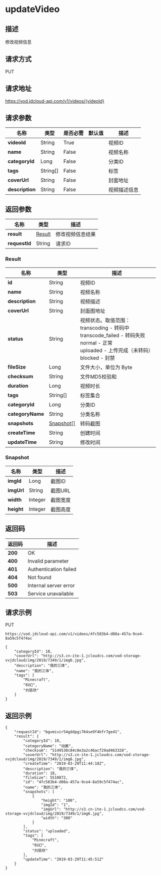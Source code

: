 # updateVideo


## 描述
修改视频信息

## 请求方式
PUT

## 请求地址
https://vod.jdcloud-api.com/v1/videos/{videoId}


## 请求参数
|名称|类型|是否必需|默认值|描述|
|---|---|---|---|---|
|**videoId**|String|True| |视频ID|
|**name**|String|False| |视频名称|
|**categoryId**|Long|False| |分类ID|
|**tags**|String[]|False| |标签|
|**coverUrl**|String|False| |封面地址|
|**description**|String|False| |视频描述信息|


## 返回参数
|名称|类型|描述|
|---|---|---|
|**result**|[Result](updatevideo#result)|修改视频信息结果|
|**requestId**|String|请求ID|

### <div id="result">Result</div>
|名称|类型|描述|
|---|---|---|
|**id**|String|视频ID|
|**name**|String|视频名称|
|**description**|String|视频描述|
|**coverUrl**|String|封面图地址|
|**status**|String|视频状态。取值范围：<br>  transcoding - 转码中<br>  transcode_failed - 转码失败<br>  normal - 正常<br>  uploaded - 上传完成（未转码）<br>  blocked - 封禁<br>|
|**fileSize**|Long|文件大小，单位为 Byte|
|**checksum**|String|文件MD5校验和|
|**duration**|Long|视频时长|
|**tags**|String[]|标签集合|
|**categoryId**|Long|分类ID|
|**categoryName**|String|分类名称|
|**snapshots**|[Snapshot[]](updatevideo#snapshot)|转码截图|
|**createTime**|String|创建时间|
|**updateTime**|String|修改时间|
### <div id="snapshot">Snapshot</div>
|名称|类型|描述|
|---|---|---|
|**imgId**|Long|截图ID|
|**imgUrl**|String|截图URL|
|**width**|Integer|截图宽度|
|**height**|Integer|截图高度|

## 返回码
|返回码|描述|
|---|---|
|**200**|OK|
|**400**|Invalid parameter|
|**401**|Authentication failed|
|**404**|Not found|
|**500**|Internal server error|
|**503**|Service unavailable|

## 请求示例
PUT
```
https://vod.jdcloud-api.com/v1/videos/4fc583b4-d08a-457a-9ce4-8a59c5f474ac

```

```
{
    "categoryId": 10, 
    "coverUrl": "http://s3.cn-ite-1.jcloudcs.com/vod-storage-vvjdcloud/img/2019/7349/1/img6.jpg", 
    "description": "我的三体", 
    "name": "我的三体", 
    "tags": [
        "Minecraft", 
        "科幻", 
        "刘慈欣"
    ]
}
```

## 返回示例
```
{
    "requestId": "bgvmivir54gddpgi764se9f4kfr7ge41", 
    "result": {
        "categoryId": 10, 
        "categoryName": "动画", 
        "checksum": "5149538c84c8e3a2c46acf29ad463328", 
        "coverUrl": "http://s3.cn-ite-1.jcloudcs.com/vod-storage-vvjdcloud/img/2019/7349/1/img6.jpg", 
        "createTime": "2019-03-29T11:44:18Z", 
        "description": "我的三体", 
        "duration": 10, 
        "fileSize": 5510872, 
        "id": "4fc583b4-d08a-457a-9ce4-8a59c5f474ac", 
        "name": "我的三体", 
        "snapshots": [
            {
                "height": "100", 
                "imgId": "1", 
                "imgUrl": "http://s3.cn-ite-1.jcloudcs.com/vod-storage-vvjdcloud/img/2019/7349/1/img6.jpg", 
                "width": "300"
            }
        ], 
        "status": "uploaded", 
        "tags": [
            "Minecraft", 
            "科幻", 
            "刘慈欣"
        ], 
        "updateTime": "2019-03-29T11:45:51Z"
    }
}
```
